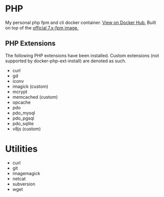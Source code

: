 # PHP

My personal php fpm and cli docker container.
[View on Docker Hub.](https://hub.docker.com/r/jeffturcotte/php)
Built on top of the [official 7.x-fpm image.](https://hub.docker.com/_/php/)

## PHP Extensions

The following PHP extensions have been installed.
Custom extensions (not supported by docker-php-ext-install)
are denoted as such.

- curl
- gd
- iconv
- imagick (custom)
- mcrypt
- memcached (custom)
- opcache
- pdo
- pdo_mysql
- pdo_pgsql
- pdo_sqlite
- v8js (custom)

# Utilities

- curl
- git
- imagemagick
- netcat
- subversion
- wget


